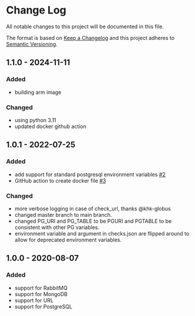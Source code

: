 # Change Log
All notable changes to this project will be documented in this file.

The format is based on [Keep a Changelog](http://keepachangelog.com/)
and this project adheres to [Semantic Versioning](http://semver.org/).

## 1.1.0 - 2024-11-11

### Added
- building arm image

### Changed
- using python 3.11
- updated docker github action

## 1.0.1 - 2022-07-25

### Added
- add support for standard postgresql environment variables [#2](https://github.com/ncsa/checks/issues/2)
- GitHub action to create docker file [#3](https://github.com/ncsa/checks/issues/3)

### Changed
- more verbose logging in case of check_url, thanks @khk-globus
- changed master branch to main branch.
- changed PG_URI and PG_TABLE to be PGURI and PGTABLE to be consistent with other PG variables.
- environment variable and argument in checks.json are flipped around to allow for deprecated environment variables.

## 1.0.0 - 2020-08-07

### Added
- support for RabbitMQ
- support for MongoDB
- support for URL
- support for PostgreSQL
